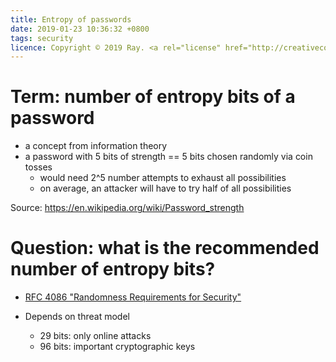 ```yaml
---
title: Entropy of passwords
date: 2019-01-23 10:36:32 +0800
tags: security
licence: Copyright © 2019 Ray. <a rel="license" href="http://creativecommons.org/licenses/by/4.0/"><img alt="Creative Commons Attribution 4.0 International License" src="https://i.creativecommons.org/l/by/4.0/80x15.png" /></a>
---
```


# Term: number of entropy bits of a password

- a concept from information theory
- a password with 5 bits of strength == 5 bits chosen randomly via coin tosses
  - would need 2^5 number attempts to exhaust all possibilities
  - on average, an attacker will have to try half of all possibilities

Source: <https://en.wikipedia.org/wiki/Password_strength>

# Question: what is the recommended number of entropy bits?

- [RFC 4086 "Randomness Requirements for Security"](https://tools.ietf.org/html/rfc4086)

- Depends on threat model
  - 29 bits: only online attacks
  - 96 bits: important cryptographic keys

